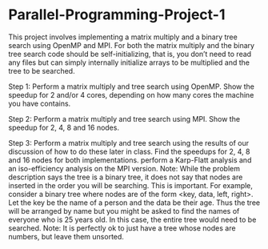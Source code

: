 # Parallel-Programming-Project-1
This project involves implementing a matrix multiply and a binary tree search using OpenMP and MPI. For both the matrix multiply and the binary tree search code should be self-initializing, that is, you don’t need to read any files but can simply internally initialize arrays to be multiplied and the tree to be searched.

Step 1: Perform a matrix multiply and tree search using OpenMP. Show the speedup for 2 and/or 4 cores, depending on how many cores the machine you have contains. 

Step 2: Perform a matrix multiply and tree search using MPI. Show the speedup for 2, 4, 8 and 16 nodes. 

Step 3: Perform a matrix multiply and tree search using the results of our discussion of how to do these later in class. Find the speedups for 2, 4, 8 and 16 nodes for both implementations. perform a Karp-Flatt analysis and an iso-efficiency analysis on the MPI version. Note: While the problem description says the tree is a binary tree, it does not say that nodes are inserted in the order you will be searching. This is important. For example, consider a binary tree where nodes are of the form &lt;key, data, left, right>. Let the key be the name of a person and the data be their age. Thus the tree will be arranged by name but you might be asked to find the names of everyone who is 25 years old. In this case, the entire tree would need to be searched. Note: It is perfectly ok to just have a tree whose nodes are numbers, but leave them unsorted.
